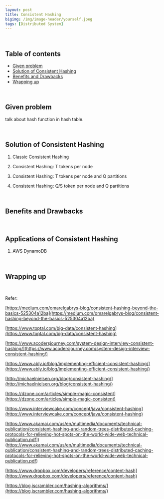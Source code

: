```yaml
---
layout: post
title: Consistent Hashing
bigimg: /img/image-header/yourself.jpeg
tags: [Distributed System]
---
```





<br>

## Table of contents
- [Given problem](#given-problem)
- [Solution of Consistent Hashing](#solution-of-content-hashing)
- [Benefits and Drawbacks](#benefits-and-drawbacks)
- [Wrapping up](#wrapping-up)

<br>

## Given problem

talk about hash function in hash table.




<br>

## Solution of Consistent Hashing

1. Classic Consistent Hashing


2. Consistent Hashing: T tokens per node


3. Consistent Hashing: T tokens per node and Q partitions


4. Consistent Hashing: Q/S token per node and Q partitions


<br>

## Benefits and Drawbacks





<br>

## Applications of Consistent Hashing

1. AWS DynamoDB



<br>

## Wrapping up




<br>

Refer:

[https://medium.com/omarelgabrys-blog/consistent-hashing-beyond-the-basics-525304a12ba](https://medium.com/omarelgabrys-blog/consistent-hashing-beyond-the-basics-525304a12ba)

[https://www.toptal.com/big-data/consistent-hashing](https://www.toptal.com/big-data/consistent-hashing)

[https://www.acodersjourney.com/system-design-interview-consistent-hashing/](https://www.acodersjourney.com/system-design-interview-consistent-hashing/)

[https://www.ably.io/blog/implementing-efficient-consistent-hashing/](https://www.ably.io/blog/implementing-efficient-consistent-hashing/)

[http://michaelnielsen.org/blog/consistent-hashing/](http://michaelnielsen.org/blog/consistent-hashing/)

[https://dzone.com/articles/simple-magic-consistent](https://dzone.com/articles/simple-magic-consistent)

[https://www.interviewcake.com/concept/java/consistent-hashing](https://www.interviewcake.com/concept/java/consistent-hashing)

[https://www.akamai.com/us/en/multimedia/documents/technical-publication/consistent-hashing-and-random-trees-distributed-caching-protocols-for-relieving-hot-spots-on-the-world-wide-web-technical-publication.pdf])(https://www.akamai.com/us/en/multimedia/documents/technical-publication/consistent-hashing-and-random-trees-distributed-caching-protocols-for-relieving-hot-spots-on-the-world-wide-web-technical-publication.pdf)

[https://www.dropbox.com/developers/reference/content-hash](https://www.dropbox.com/developers/reference/content-hash)

[https://blog.jscrambler.com/hashing-algorithms/](https://blog.jscrambler.com/hashing-algorithms/)